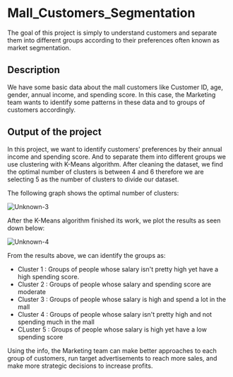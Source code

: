 # Mall_Customers_Segmentation

The goal of this project is simply to understand customers and separate them into different groups according to their preferences often known as market segmentation.

## Description

We have some basic data about the mall customers like Customer ID, age, gender, annual income, and spending score. In this case, the Marketing team wants to identify some patterns in these data and to groups of customers accordingly.

## Output of the project
In this project, we want to identify customers' preferences by their annual income and spending score. And to separate them into different groups we use clustering with K-Means algorithm. After cleaning the dataset, we find the optimal number of clusters is between 4 and 6 therefore we are selecting 5 as the number of clusters to divide our dataset.

The following graph shows the optimal number of clusters:

![Unknown-3](https://user-images.githubusercontent.com/86167177/129039154-be20bbf8-ed8a-43ec-9734-806bd83e6857.jpg)

After the K-Means algorithm finished its work, we plot the results as seen down below:

![Unknown-4](https://user-images.githubusercontent.com/86167177/129041772-879cbdb2-602e-4b1d-8aed-a6d785003a21.jpg)

From the results above, we can identify the groups as:
- Cluster 1 : Groups of people whose salary isn't pretty high yet have a high spending score.
- Cluster 2 : Groups of people whose salary and spending score are moderate
- Cluster 3 : Groups of people whose salary is high and spend a lot in the mall
- Cluster 4 : Groups of people whose salary isn't pretty high and not spending much in the mall
- CLuster 5 : Groups of people whose salary is high yet have a low spending score

Using the info, the Marketing team can make better approaches to each group of customers, run target advertisements to reach more sales, and make more strategic decisions to increase profits.



















